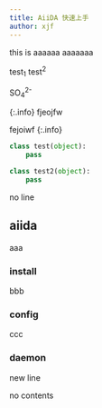 ```yaml
---
title: AiiDA 快速上手
author: xjf
---
```


this is aaaaaa
aaaaaaa

test<sub>1</sub> test<sup>2</sup> 

SO<sub>4</sub><sup>2-</sup>

{:.info}
fjeojfw

fejoiwf
{:.info}

```python
class test(object):
    pass
```

~~~python
class test2(object):
    pass
~~~

no line

## aiida
aaa

### install
bbb

### config
ccc

### daemon

new line

no contents
